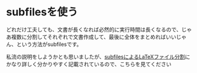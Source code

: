 # subfilesを使う
どれだけ工夫しても、文書が長くなれば必然的に実行時間は長くなるので、じゃあ複数に分割してそれぞれで文書作成して、最後に全体をまとめればいいじゃん、という方法がsubfilesです。

私流の説明をしようかとも思いましたが、[subfilesによるLaTeXファイル分割](https://qiita.com/kemukowa/items/8621a19a9fa0664e4400)にかなり詳しく分かりやすく記載されているので、こちらを見てください
